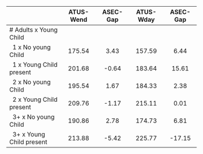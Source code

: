 
|                      |    ATUS-Wend |     ASEC-Gap |    ATUS-Wday |     ASEC-Gap |
| -------------------- | :----------: | :----------: | :----------: | :----------: |
| # Adults x Young Child |              |              |              |              |
| &nbsp;&nbsp;1 x No young Child |       175.54 |         3.43 |       157.59 |         6.44 |
| &nbsp;&nbsp;1 x Young Child present |       201.68 |        -0.64 |       183.64 |        15.61 |
| &nbsp;&nbsp;2 x No young Child |       195.54 |         1.67 |       184.33 |         2.38 |
| &nbsp;&nbsp;2 x Young Child present |       209.76 |        -1.17 |       215.11 |         0.01 |
| &nbsp;&nbsp;3+ x No young Child |       190.86 |         2.78 |       174.73 |         6.81 |
| &nbsp;&nbsp;3+ x Young Child present |       213.88 |        -5.42 |       225.77 |       -17.15 |

